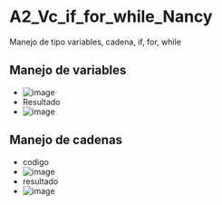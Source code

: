 # A2_Vc_if_for_while_Nancy
Manejo de tipo variables, cadena, if, for, while
## Manejo de variables
- ![image](https://github.com/user-attachments/assets/12262b86-8699-4b52-9da2-52a4a97d0ac5)
- Resultado
- ![image](https://github.com/user-attachments/assets/c0fe022d-b32b-44d6-96d3-ca5f2f31b34e)
## Manejo de cadenas
- codigo
- ![image](https://github.com/user-attachments/assets/e626ee68-7afd-42a3-86ce-6cbbc1f94ecb)
- resultado
- ![image](https://github.com/user-attachments/assets/c4980c70-1e05-47b7-a33b-0a3f98be0505)
